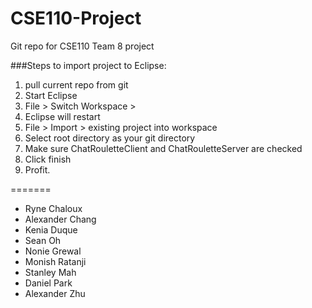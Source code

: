 CSE110-Project
==============

Git repo for CSE110 Team 8 project

###Steps to import project to Eclipse:
1. pull current repo from git
2. Start Eclipse
3. File > Switch Workspace > <your git directory> 
4. Eclipse will restart
5. File > Import > existing project into workspace
6. Select root directory as your git directory
7. Make sure ChatRouletteClient and ChatRouletteServer are checked
8. Click finish
9. Profit.


=======
* Ryne Chaloux
* Alexander Chang
* Kenia Duque
* Sean Oh
* Nonie Grewal
* Monish Ratanji
* Stanley Mah
* Daniel Park
* Alexander Zhu

